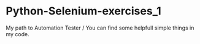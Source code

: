 # Python-Selenium-exercises_1
My path to Automation Tester / You can find some helpfull simple things in my code.
